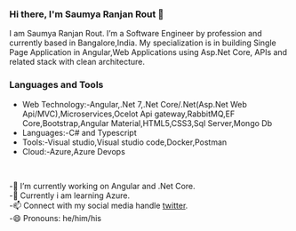 ### Hi there, I'm Saumya Ranjan Rout 👋

I am Saumya Ranjan Rout. I’m a Software Engineer by profession and currently based in Bangalore,India. My specialization is in building Single Page Application in Angular,Web Applications using Asp.Net Core, APIs and related stack with clean architecture.


### Languages and Tools

* Web Technology:-Angular,.Net 7,.Net Core/.Net(Asp.Net Web Api/MVC),Microservices,Ocelot Api gateway,RabbitMQ,EF Core,Bootstrap,Angular Material,HTML5,CSS3,Sql Server,Mongo Db <br/>
* Languages:-C# and Typescript <br/>
* Tools:-Visual studio,Visual studio code,Docker,Postman <br/>
* Cloud:-Azure,Azure Devops <br/>
<br/>

-🔭 I’m currently working on Angular and .Net Core.<br/>
-🌱 Currently i am learning Azure.<br/>
-📫 Connect with my social media handle [twitter](https://twitter.com/soumya1729).<br/>
-😄 Pronouns: he/him/his

<!--
**ersaumya/ersaumya** is a ✨ _special_ ✨ repository because its `README.md` (this file) appears on your GitHub profile.

Here are some ideas to get you started:

- 🔭 I’m currently working on ...
- 🌱 I’m currently learning ...
- 👯 I’m looking to collaborate on ...
- 🤔 I’m looking for help with ...
- 💬 Ask me about ...
- 📫 How to reach me: ...
- 😄 Pronouns: ...
- ⚡ Fun fact: ...
-->
